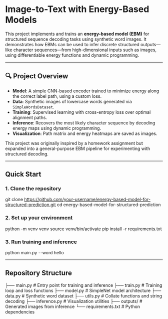 # Image-to-Text with Energy-Based Models

This project implements and trains an **energy-based model (EBM)** for structured sequence decoding tasks using synthetic word images. It demonstrates how EBMs can be used to infer discrete structured outputs—like character sequences—from high-dimensional inputs such as images, using differentiable energy functions and dynamic programming.

---

## 🔍 Project Overview

- **Model**: A simple CNN-based encoder trained to minimize energy along the correct label path, using a custom loss.
- **Data**: Synthetic images of lowercase words generated via `SimpleWordsDataset`.
- **Training**: Supervised learning with cross-entropy loss over optimal alignment paths.
- **Inference**: Recovers the most likely character sequence by decoding energy maps using dynamic programming.
- **Visualization**: Path matrix and energy heatmaps are saved as images.

This project was originally inspired by a homework assignment but expanded into a general-purpose EBM pipeline for experimenting with structured decoding.

---

## Quick Start

### 1. Clone the repository
git clone https://github.com/your-username/energy-based-model-for-structured-prediction.git
cd energy-based-model-for-structured-prediction

### 2. Set up your environment
python -m venv venv
source venv/bin/activate
pip install -r requirements.txt

### 3. Run training and inference
python main.py --word hello 

---

## Repository Structure

├── main.py                # Entry point for training and inference
├── train.py               # Training loop and loss functions
├── model.py               # SimpleNet model architecture
├── data.py                # Synthetic word dataset
├── utils.py               # Collate functions and string decoding
├── inference.py           # Visualization utilities
├── outputs/               # Generated images from inference
└── requirements.txt       # Python dependencies
```bash